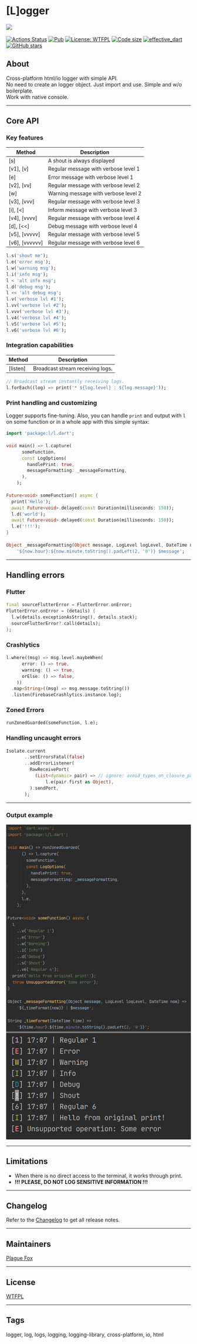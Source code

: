 # [L]ogger  
  
![](https://github.com/PlugFox/l/raw/master/.img/l.png)  
  
[![Actions Status](https://github.com/PlugFox/l/workflows/Logger/badge.svg)](https://github.com/PlugFox/l/actions)
[![Pub](https://img.shields.io/pub/v/l.svg)](https://pub.dev/packages/l)
[![License: WTFPL](https://img.shields.io/badge/License-WTFPL-brightgreen.svg)](https://en.wikipedia.org/wiki/WTFPL)
[![Code size](https://img.shields.io/github/languages/code-size/plugfox/l?logo=github&logoColor=white)](https://github.com/plugfox/l)
[![effective_dart](https://img.shields.io/badge/style-effective_dart-40c4ff.svg)](https://github.com/tenhobi/effective_dart)
[![GitHub stars](https://img.shields.io/github/stars/PlugFox/l?style=social)](https://github.com/PlugFox/l/)
  
  
## About  
Cross-platform html/io logger with simple API.  
No need to create an logger object. Just import and use. Simple and w/o boilerplate.  
Work with native console.  
  
  
<!--![](https://github.com/PlugFox/l/raw/master/.img/l.gif)-->
  
---
  
## Core API  
  
### Key features  
  
|     Method     | Description                          |
|----------------|--------------------------------------|
| [s]            | A shout is always displayed          |
| [v1], [v]      | Regular message with verbose level 1 |
| [e]            | Error message with verbose level 1   |
| [v2], [vv]     | Regular message with verbose level 2 |
| [w]            | Warning message with verbose level 2 |
| [v3], [vvv]    | Regular message with verbose level 3 |
| [i], [<]       | Inform message with verbose level 3  |
| [v4], [vvvv]   | Regular message with verbose level 4 |
| [d], [<<]      | Debug message with verbose level 4   |
| [v5], [vvvvv]  | Regular message with verbose level 5 |
| [v6], [vvvvvv] | Regular message with verbose level 6 |
  
```dart
l.s('shout me');
l.e('error msg');
l.w('warning msg');
l.i('info msg');
l < 'alt info msg';
l.d('debug msg');
l << 'alt debug msg';
l.v('verbose lvl #1');
l.vv('verbose lvl #2');
l.vvv('verbose lvl #3');
l.v4('verbose lvl #4');
l.v5('verbose lvl #5');
l.v6('verbose lvl #6');
```  
  
  
### Integration capabilities  
  
|     Method     | Description                       |
|----------------|-----------------------------------|
|    [listen]    | Broadcast stream receiving logs.  |
  
```dart
// Broadcast stream instantly receiving logs.
l.forEach((log) => print('* ${log.level} : ${log.message}'));
```  


### Print handling and customizing  
  
Logger supports fine-tuning.
Also, you can handle `print` and output with `l` on some function or in a whole app with this simple syntax:  
  
```dart
import 'package:l/l.dart';

void main() => l.capture(
      someFunction,
      const LogOptions(
        handlePrint: true,
        messageFormatting: _messageFormatting,
      ),
    );

Future<void> someFunction() async {
  print('Hello');
  await Future<void>.delayed(const Duration(milliseconds: 150));
  l.d('world');
  await Future<void>.delayed(const Duration(milliseconds: 150));
  l.e('!!!');
}

Object _messageFormatting(Object message, LogLevel logLevel, DateTime now) =>
    '${now.hour}:${now.minute.toString().padLeft(2, '0')} $message';
```  
  
---

## Handling errors  

### Flutter

```dart
final sourceFlutterError = FlutterError.onError;
FlutterError.onError = (details) {
  l.w(details.exceptionAsString(), details.stack);
  sourceFlutterError?.call(details);
};
```
  
### Crashlytics

```dart
l.where((msg) => msg.level.maybeWhen(
      error: () => true,
      warning: () => true,
      orElse: () => false,
    ))
  .map<String>((msg) => msg.message.toString())
  .listen(FirebaseCrashlytics.instance.log);
```
  
### Zoned Errors

```dart
runZonedGuarded(someFunction, l.e);  
```
  
### Handling uncaught errors  
  
```dart
Isolate.current
       ..setErrorsFatal(false)
       ..addErrorListener(
         RawReceivePort(
           (List<dynamic> pair) => // ignore: avoid_types_on_closure_parameters
               l.e(pair.first as Object),
         ).sendPort,
       );
```    
  
---

### Output example  
  
![](.img/sample.png)    
  
  
---
  
## Limitations  
  
* When there is no direct access to the terminal, it works through print.  
* **!!! PLEASE, DO NOT LOG SENSITIVE INFORMATION !!!**  
  
  
---  
  
## Changelog  
  
Refer to the [Changelog](https://github.com/plugfox/l/blob/master/CHANGELOG.md) to get all release notes.  
  
  
---
  
## Maintainers  
  
[Plague Fox](https://plugfox.dev)  
  
  
---
  
## License  
  
[WTFPL](https://github.com/plugfox/l/blob/master/LICENSE)  
  
  
---
  
## Tags  
  
logger, log, logs, logging, logging-library, cross-platform, io, html  
  
  
